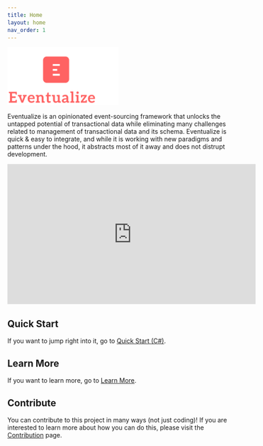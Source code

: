 ```yaml
---
title: Home
layout: home
nav_order: 1
---
```


<img src="images/dark-theme-logo.png" width="250"/>

Eventualize is an opinionated event-sourcing framework that unlocks the untapped potential of transactional data while eliminating many challenges related to management of transactional data and its schema.
Eventualize is quick & easy to integrate, and while it is working with new paradigms and patterns under the hood, it abstracts most of it away and does not distrupt development.

<iframe width="560" height="315" src="https://www.youtube.com/embed/vpfuuLTBSzQ?si=6cEqGyFroidIi08I" title="YouTube video player" frameborder="0" allow="accelerometer; autoplay; clipboard-write; encrypted-media; gyroscope; picture-in-picture; web-share" allowfullscreen></iframe>

## Quick Start

If you want to jump right into it, go to [Quick Start (C#)](laguages/csharp/quick-start/quick-start).

## Learn More

If you want to learn more, go to [Learn More](learn-more).

## Contribute

You can contribute to this project in many ways (not just coding)!
If you are interested to learn more about how you can do this, please visit the [Contribution](contribution) page.
